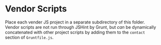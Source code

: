 # Vendor Scripts

Place each vender JS project in a separate subdirectory of this folder.  Vendor scripts are not run through JSHint by Grunt, but *can* be dynamically concatenated with other project scripts by adding them to the `contact` section of `Gruntfile.js`.